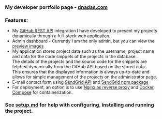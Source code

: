 ### My developer portfolio page - [dnadas.com](https://dnadas.com)

### Features:

- My [GitHub REST API](https://docs.github.com/en/rest?apiVersion=2022-11-28) integration I have developed to present my projects dynamically through a full-stack web application.
- Admin dashboard - Currently I am the only admin, but you can view the [preview images](https://github.com/DNadas98/project_showroom/tree/main/img)
- My application stores project data such as the username, project name and data for the code snippets of the projects in the database.  
  The details of the projects and the source code for the snippets are fetched dynamically from the GitHub API based on the stored data.  
  This ensures that the displayed information is always up-to-date and allows for simple management of the projects on the administrator page.  
- E-mail contact form using [SendGrid API](https://sendgrid.com/) and [SendGrid npm package](https://www.npmjs.com/package/@sendgrid/mail)
- For deployment, an option is to use [Nginx as reverse proxy](https://docs.nginx.com/nginx/admin-guide/web-server/reverse-proxy/) and [Docker Compose](https://docs.docker.com/compose/) for containerization.

### See [setup.md](https://github.com/DNadas98/project_showroom/blob/main/setup.md) for help with configuring, installing and running the project.

